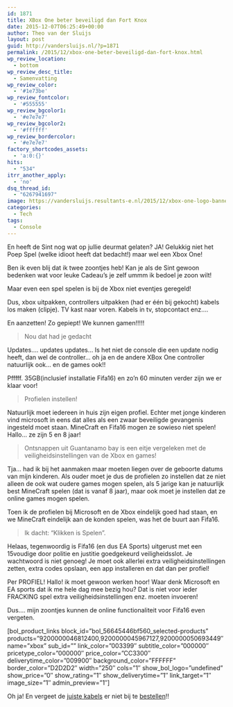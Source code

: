 ```yaml
---
id: 1871
title: XBox One beter beveiligd dan Fort Knox
date: 2015-12-07T06:25:49+00:00
author: Theo van der Sluijs
layout: post
guid: http://vandersluijs.nl/?p=1871
permalink: /2015/12/xbox-one-beter-beveiligd-dan-fort-knox.html
wp_review_location:
  - bottom
wp_review_desc_title:
  - Samenvatting
wp_review_color:
  - '#1e73be'
wp_review_fontcolor:
  - '#555555'
wp_review_bgcolor1:
  - '#e7e7e7'
wp_review_bgcolor2:
  - '#ffffff'
wp_review_bordercolor:
  - '#e7e7e7'
factory_shortcodes_assets:
  - 'a:0:{}'
hits:
  - "534"
itrr_another_apply:
  - 'no'
dsq_thread_id:
  - "6267941697"
image: https://vandersluijs.resultants-e.nl/2015/12/xbox-one-logo-banner.jpg
categories:
  - Tech
tags:
  - Console
---
```

En heeft de Sint nog wat op jullie deurmat gelaten? JA! Gelukkig niet het Poep Spel (welke idioot heeft dat bedacht!) maar wel een Xbox One!

Ben ik even blij dat ik twee zoontjes heb! Kan je als de Sint gewoon bedenken wat voor leuke Cadeau&#8217;s je zelf ummm ik bedoel je zoon wilt!

Maar even een spel spelen is bij de Xbox niet eventjes geregeld!<!--more-->

Dus, xbox uitpakken, controllers uitpakken (had er één bij gekocht) kabels los maken (clipje). TV kast naar voren. Kabels in tv, stopcontact enz&#8230;.

En aanzetten! Zo gepiept! We kunnen gamen!!!!!

> Nou dat had je gedacht

Updates&#8230;. updates updates&#8230; Is het niet de console die een update nodig heeft, dan wel de controller&#8230; oh ja en de andere XBox One controller natuurlijk ook&#8230; en de games ook!!

Pfffff. 35GB(inclusief installatie Fifa16) en zo&#8217;n 60 minuten verder zijn we er klaar voor!

> Profielen instellen!

Natuurlijk moet iedereen in huis zijn eigen profiel. Echter met jonge kinderen vind microsoft in eens dat alles als een zwaar beveiligde gevangenis ingesteld moet staan. MineCraft en Fifa16 mogen ze sowieso niet spelen! Hallo&#8230; ze zijn 5 en 8 jaar!

> Ontsnappen uit Guantanamo bay is een eitje vergeleken met de veiligheidsinstellingen van de Xbox en games!

Tja&#8230; had ik bij het aanmaken maar moeten liegen over de geboorte datums van mijn kinderen. Als ouder moet je dus de profielen zo instellen dat ze niet alleen de ook wat oudere games mogen spelen, als 5 jarige kan je natuurlijk best MineCraft spelen (dat is vanaf 8 jaar), maar ook moet je instellen dat ze online games mogen spelen.

Toen ik de profielen bij Microsoft en de Xbox eindelijk goed had staan, en we MineCraft eindelijk aan de konden spelen, was het de buurt aan Fifa16.

> Ik dacht: &#8220;Klikken is Spelen&#8221;.

Helaas, tegenwoordig is Fifa16 (en dus EA Sports) uitgerust met een 15voudige door politie en justitie goedgekeurd veiligheidsslot. Je wachtwoord is niet genoeg! Je moet ook allerlei extra veiligheidsinstellingen zetten, extra codes opslaan, een app installeren en dat dan per profiel!

Per PROFIEL! Hallo! ik moet gewoon werken hoor! Waar denk Microsoft en EA sports dat ik me hele dag mee bezig hou? Dat is niet voor ieder FRACKING spel extra veiligheidsinstellingen enz. moeten invoeren!

Dus&#8230;. mijn zoontjes kunnen de online functionaliteit voor Fifa16 even vergeten.

[bol\_product\_links block\_id=&#8221;bol\_56645446bf560\_selected-products&#8221; products=&#8221;9200000046812400,9200000045967127,9200000050693449&#8243; name=&#8221;xbox&#8221; sub\_id=&#8221;&#8221; link\_color=&#8221;003399&#8243; subtitle\_color=&#8221;000000&#8243; pricetype\_color=&#8221;000000&#8243; price\_color=&#8221;CC3300&#8243; deliverytime\_color=&#8221;009900&#8243; background\_color=&#8221;FFFFFF&#8221; border\_color=&#8221;D2D2D2&#8243; width=&#8221;250&#8243; cols=&#8221;1&#8243; show\_bol\_logo=&#8221;undefined&#8221; show\_price=&#8221;0&#8243; show\_rating=&#8221;1&#8243; show\_deliverytime=&#8221;1&#8243; link\_target=&#8221;1&#8243; image\_size=&#8221;1&#8243; admin_preview=&#8221;1&#8243;]

Oh ja! En vergeet de <a href="http://www.kabeltje.com/cable/?tt=10108_375320_97738_&amp;r=" target="_blank" rel="nofollow">juiste kabels</a> er niet bij te <a href="http://www.allekabels.nl/kabels/?tt=15840_597451_97738_&r=" target="_blank" rel="nofollow">bestellen</a>!!